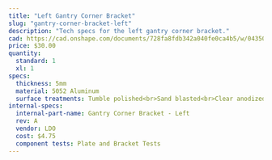 ```yaml
---
title: "Left Gantry Corner Bracket"
slug: "gantry-corner-bracket-left"
description: "Tech specs for the left gantry corner bracket."
cad: https://cad.onshape.com/documents/728fa8fdb342a040fe0ca4b5/w/0435033a7c78b02e71d0f721/e/03fb82b93fa43784032056d6?renderMode=0&uiState=6254fa6c50f84e1a8d3b7e7e
price: $30.00
quantity:
  standard: 1
  xl: 1
specs:
  thickness: 5mm
  material: 5052 Aluminum
  surface treatments: Tumble polished<br>Sand blasted<br>Clear anodized
internal-specs:
  internal-part-name: Gantry Corner Bracket - Left
  rev: A
  vendor: LDO
  cost: $4.75
  component tests: Plate and Bracket Tests
---
```

